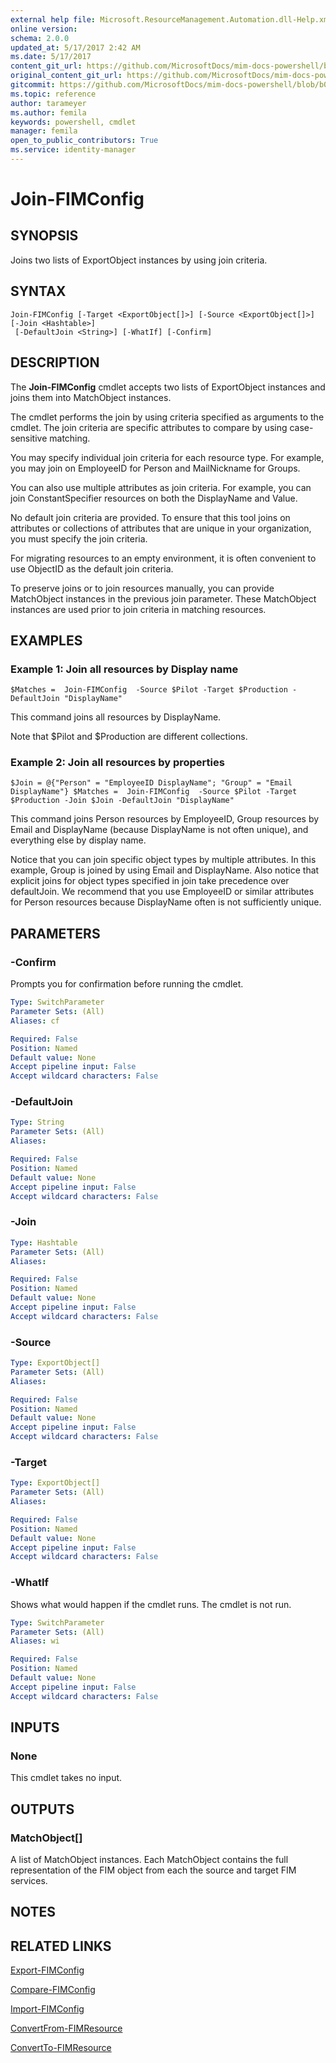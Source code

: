 ```yaml
---
external help file: Microsoft.ResourceManagement.Automation.dll-Help.xml
online version: 
schema: 2.0.0
updated_at: 5/17/2017 2:42 AM
ms.date: 5/17/2017
content_git_url: https://github.com/MicrosoftDocs/mim-docs-powershell/blob/master/mim-cmdlets/FIMAutomation/vlatest/Join-FIMConfig.md
original_content_git_url: https://github.com/MicrosoftDocs/mim-docs-powershell/blob/master/mim-cmdlets/FIMAutomation/vlatest/Join-FIMConfig.md
gitcommit: https://github.com/MicrosoftDocs/mim-docs-powershell/blob/b087c1fa22e293ca887d71e98791a50333e0c2ab/mim-cmdlets/FIMAutomation/vlatest/Join-FIMConfig.md
ms.topic: reference
author: tarameyer
ms.author: femila
keywords: powershell, cmdlet
manager: femila
open_to_public_contributors: True
ms.service: identity-manager
---
```


# Join-FIMConfig

## SYNOPSIS
Joins two lists of ExportObject instances by using join criteria.

## SYNTAX

```
Join-FIMConfig [-Target <ExportObject[]>] [-Source <ExportObject[]>] [-Join <Hashtable>]
 [-DefaultJoin <String>] [-WhatIf] [-Confirm]
```

## DESCRIPTION
The **Join-FIMConfig** cmdlet accepts two lists of ExportObject instances and joins them into MatchObject instances.

The cmdlet performs the join by using criteria specified as arguments to the cmdlet.
The join criteria are specific attributes to compare by using case-sensitive matching.

You may specify individual join criteria for each resource type.
For example, you may join on EmployeeID for Person and MailNickname for Groups.

You can also use multiple attributes as join criteria.
For example, you can join ConstantSpecifier resources on both the DisplayName and Value.

No default join criteria are provided.
To ensure that this tool joins on attributes or collections of attributes that are unique in your organization, you must specify the join criteria.

For migrating resources to an empty environment, it is often convenient to use ObjectID as the default join criteria.

To preserve joins or to join resources manually, you can provide MatchObject instances in the previous join parameter.
These MatchObject instances are used prior to join criteria in matching resources.


## EXAMPLES

### Example 1: Join all resources by Display name
```
$Matches =  Join-FIMConfig  -Source $Pilot -Target $Production -DefaultJoin "DisplayName"
```

This command joins all resources by DisplayName.

Note that $Pilot and $Production are different collections.

### Example 2:  Join all resources by properties
```
$Join = @{"Person" = "EmployeeID DisplayName"; "Group" = "Email DisplayName"} $Matches =  Join-FIMConfig  -Source $Pilot -Target $Production -Join $Join -DefaultJoin "DisplayName"
```

This command joins Person resources by EmployeeID, Group resources by Email and DisplayName (because DisplayName is not often unique), and everything else by display name.

Notice that you can join specific object types by multiple attributes.
In this example, Group is joined by using Email and DisplayName.
Also notice that explicit joins for object types specified in join take precedence over defaultJoin.
We recommend that you use EmployeeID or similar attributes for Person resources because DisplayName often is not sufficiently unique.

## PARAMETERS

### -Confirm
Prompts you for confirmation before running the cmdlet.

```yaml
Type: SwitchParameter
Parameter Sets: (All)
Aliases: cf

Required: False
Position: Named
Default value: None
Accept pipeline input: False
Accept wildcard characters: False
```

### -DefaultJoin


```yaml
Type: String
Parameter Sets: (All)
Aliases: 

Required: False
Position: Named
Default value: None
Accept pipeline input: False
Accept wildcard characters: False
```

### -Join


```yaml
Type: Hashtable
Parameter Sets: (All)
Aliases: 

Required: False
Position: Named
Default value: None
Accept pipeline input: False
Accept wildcard characters: False
```

### -Source


```yaml
Type: ExportObject[]
Parameter Sets: (All)
Aliases: 

Required: False
Position: Named
Default value: None
Accept pipeline input: False
Accept wildcard characters: False
```

### -Target


```yaml
Type: ExportObject[]
Parameter Sets: (All)
Aliases: 

Required: False
Position: Named
Default value: None
Accept pipeline input: False
Accept wildcard characters: False
```

### -WhatIf
Shows what would happen if the cmdlet runs.
The cmdlet is not run.

```yaml
Type: SwitchParameter
Parameter Sets: (All)
Aliases: wi

Required: False
Position: Named
Default value: None
Accept pipeline input: False
Accept wildcard characters: False
```

## INPUTS

### None
This cmdlet takes no input.

## OUTPUTS

### MatchObject[]
A list of MatchObject instances.
Each MatchObject contains the full representation of the FIM object from each the source and target FIM services.

## NOTES

## RELATED LINKS

[Export-FIMConfig](xref:FIMAutomation/vlatest/Export-FIMConfig.md)

[Compare-FIMConfig](Compare-FIMConfig.md)

[Import-FIMConfig](xref:FIMAutomation/vlatest/Import-FIMConfig.md)

[ConvertFrom-FIMResource](ConvertFrom-FIMResource.md)

[ConvertTo-FIMResource](ConvertTo-FIMResource.md)
